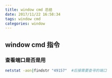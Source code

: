 ```yaml
---
title: window cmd 总结
date: 2017/11/22 16:58:34
tags: window cmd
categories: window
---
```


## window cmd 指令
### 查看端口是否是用

``` bash
netstat -aon|findstr "49157"  #后接需要查寻的端口
```